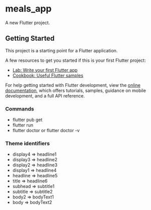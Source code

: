 # meals_app

A new Flutter project.

## Getting Started

This project is a starting point for a Flutter application.

A few resources to get you started if this is your first Flutter project:

- [Lab: Write your first Flutter app](https://docs.flutter.dev/get-started/codelab)
- [Cookbook: Useful Flutter samples](https://docs.flutter.dev/cookbook)

For help getting started with Flutter development, view the
[online documentation](https://docs.flutter.dev/), which offers tutorials,
samples, guidance on mobile development, and a full API reference.

### Commands
-   flutter pub get
-   flutter run
-   flutter doctor or flutter doctor -v

### Theme identifiers
-   display4 => headline1
-   display3 => headline2
-   display2 => headline3
-   display1 => headline4
-   headline => headline5
-   title    => headline6
-   subhead  => subtitle1
-   subtitle => subtitle2
-   body2    => bodyText1
-   body     => bodyText2